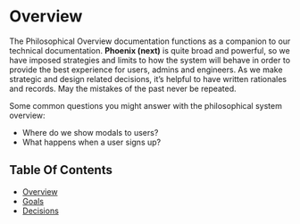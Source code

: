 # Overview

The Philosophical Overview documentation functions as a companion to our technical documentation. **Phoenix \(next\)** is quite broad and powerful, so we have imposed strategies and limits to how the system will behave in order to provide the best experience for users, admins and engineers. As we make strategic and design related decisions, it’s helpful to have written rationales and records. May the mistakes of the past never be repeated.

Some common questions you might answer with the philosophical system overview:

* Where do we show modals to users?
* What happens when a user signs up?

## Table Of Contents

* [Overview](overview/)
* [Goals](goals.md)
* [Decisions](historical-decisions.md)
